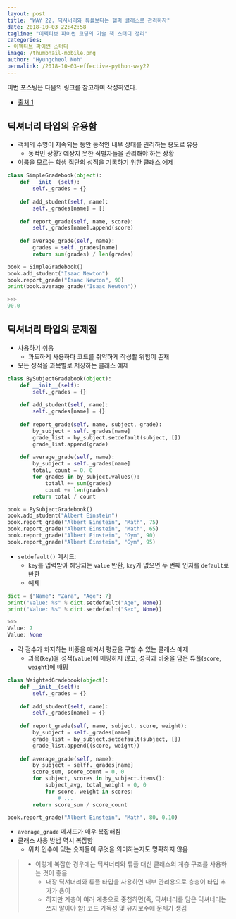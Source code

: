 ```yaml
---
layout: post
title: "WAY 22. 딕셔너리와 튜플보다는 헬퍼 클래스로 관리하자"
date: 2018-10-03 22:42:58
tagline: "이펙티브 파이썬 코딩의 기술 책 스터디 정리"
categories:
- 이펙티브 파이썬 스터디
image: /thumbnail-mobile.png
author: "Hyungcheol Noh"
permalink: /2018-10-03-effective-python-way22
---
```


이번 포스팅은 다음의 링크를 참고하여 작성하였다.
- [출처 1](https://www.tutorialspoint.com/python/dictionary_setdefault.htm)

## 딕셔너리 타입의 유용함
- 객체의 수명이 지속되는 동안 동적인 내부 상태를 관리하는 용도로 유용
  - 동적인 상황? 예상지 못한 식별자들을 관리해야 하는 상황
- 이름을 모르는 학생 집단의 성적을 기록하기 위한 클래스 예제

```python
class SimpleGradebook(object):
    def __init__(self):
        self._grades = {}
    
    def add_student(self, name):
        self._grades[name] = []
    
    def report_grade(self, name, score):
        self._grades[name].append(score)
    
    def average_grade(self, name):
        grades = self._grades[name]
        return sum(grades) / len(grades)

book = SimpleGradebook()
book.add_student("Isaac Newton")
book.report_grade("Isaac Newton", 90)
print(book.average_grade("Isaac Newton"))

>>>
90.0
```

## 딕셔너리 타입의 문제점
- 사용하기 쉬움
  - 과도하게 사용하다 코드를 취약하게 작성할 위험이 존재
- 모든 성적을 과목별로 저장하는 클래스 예제

```python
class BySubjectGradebook(object):
    def __init__(self):
        self._grades = {}
    
    def add_student(self, name):
        self._grades[name] = {}
    
    def report_grade(self, name, subject, grade):
        by_subject = self._grades[name]
        grade_list = by_subject.setdefault(subject, [])
        grade_list.append(grade)
    
    def average_grade(self, name):
        by_subject = self._grades[name]
        total, count = 0. 0
        for grades in by_subject.values():
            totall += sum(grades)
            count += len(grades)
        return total / count

book = BySubjectGradebook()
book.add_student("Albert Einstein")
book.report_grade("Albert Einstein", "Math", 75)
book.report_grade("Albert Einstein", "Math", 65)
book.report_grade("Albert Einstein", "Gym", 90)
book.report_grade("Albert Einstein", "Gym", 95)
```

- `setdefault()` 메서드:
  - `key`를 입력받아 해당되는 `value` 반환, `key`가 없으면 두 번째 인자를 `default`로 반환
  - 예제
  
```python
dict = {"Name": "Zara", "Age": 7}
print("Value: %s" % dict.setdefault("Age", None))
print("Value: %s" % dict.setdefault("Sex", None))

>>>
Value: 7
Value: None
```

- 각 점수가 차지하는 비중을 매겨서 평균을 구할 수 있는 클래스 예제
  - 과목(`key`)을 성적(`value`)에 매핑하지 않고, 성적과 비중을 담은 튜플(`score`, `weight`)에 매핑

```python
class WeightedGradebook(object):
    def __init__(self):
        self._grades = {}
    
    def add_student(self, name):
        self._grades[name] = {}
    
    def report_grade(self, name, subject, score, weight):
        by_subject = self._grades[name]
        grade_list = by_subject.setdefault(subject, [])
        grade_list.append((score, weight))
    
    def average_grade(self, name):
        by_subject = selff._grades[name]
        score_sum, score_count = 0, 0
        for subject, scores in by_subject.items():
            subject_avg, total_weight = 0, 0
            for score, weight in scores:
                # ...
        return score_sum / score_count

book.report_grade("Albert Einstein", "Math", 80, 0.10)
```

- `average_grade` 메서드가 매우 복잡해짐
- 클래스 사용 방법 역시 복잡함
  - 위치 인수에 있는 숫자들이 무엇을 의미하는지도 명확하지 않음
> - 이렇게 복잡한 경우에는 딕셔너리와 튜플 대신 클래스의 계층 구조를 사용하는 것이 좋음
>   - 내장 딕셔너리와 튜플 타입을 사용하면 내부 관리용으로 층층이 타입 추가가 용이
>   - 하지만 계층이 여러 계층으로 중첩하면(즉, 딕셔너리를 담은 딕셔너리는 쓰지 말아야 함) 코드 가독성 및 유지보수에 문제가 생김
